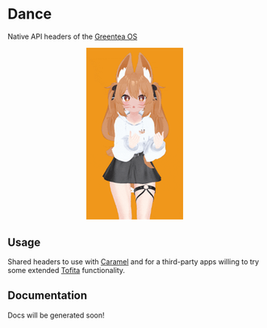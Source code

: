 # Dance

Native API headers of the [Greentea OS](https://github.com/GreenteaOS)

<p align="center">
  <a href="https://github.com/sponsors/PeyTy">
    <img width="192px" src="https://raw.githubusercontent.com/GreenteaOS/Dance/kawaii/nest-findinganest.gif" />
  </a>
</p>

## Usage

Shared headers to use with [Caramel](https://github.com/GreenteaOS/Caramel) and for a third-party apps willing to try some extended [Tofita](https://github.com/GreenteaOS/Tofita) functionality.

## Documentation

Docs will be generated soon!
